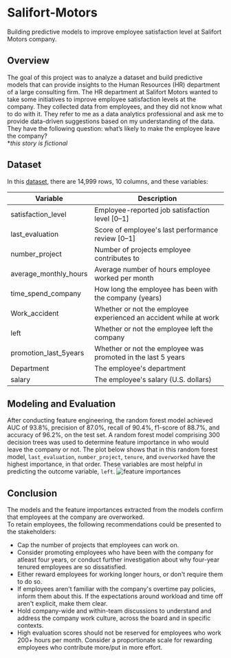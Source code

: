 # Salifort-Motors
Building predictive models to improve employee satisfaction level at Salifort Motors company.

## Overview
The goal of this project was to analyze a dataset and build predictive models that can provide insights to the Human Resources (HR) department of a large consulting firm.
The HR department at Salifort Motors wanted to take some initiatives to improve employee satisfaction levels at the company. They collected data from employees, and they did not know what to do with it. They refer to me as a data analytics professional and ask me to provide data-driven suggestions based on my understanding of the data. They have the following question: what’s likely to make the employee leave the company?
<br>
**this story is fictional*
## Dataset
In this [dataset](https://www.kaggle.com/datasets/mfaisalqureshi/hr-analytics-and-job-prediction?select=HR_comma_sep.csv), there are 14,999 rows, 10 columns, and these variables: 

Variable  |Description |
-----|-----| 
satisfaction_level|Employee-reported job satisfaction level [0&ndash;1]|
last_evaluation|Score of employee's last performance review [0&ndash;1]|
number_project|Number of projects employee contributes to|
average_monthly_hours|Average number of hours employee worked per month|
time_spend_company|How long the employee has been with the company (years)
Work_accident|Whether or not the employee experienced an accident while at work
left|Whether or not the employee left the company
promotion_last_5years|Whether or not the employee was promoted in the last 5 years
Department|The employee's department
salary|The employee's salary (U.S. dollars)

## Modeling and Evaluation
After conducting feature engineering, the random forest model achieved AUC of 93.8%, precision of 87.0%, recall of 90.4%, f1-score of 88.7%, and accuracy of 96.2%, on the test set. 
A random forest model comprising 300 decision trees was used to determine feature importance in who would leave the company or not.
The plot below shows that in this random forest model, `last_evaluation`, `number_project`, `tenure`, and `overworked` have the highest importance, in that order. These variables are most helpful in predicting the outcome variable, `left`.
![feature importances](https://github.com/user-attachments/assets/3e5bdb7e-66ab-4e2d-8849-6a2c73143d7c)

## Conclusion
The models and the feature importances extracted from the models confirm that employees at the company are overworked. 
<br>
To retain employees, the following recommendations could be presented to the stakeholders:
<br>
* Cap the number of projects that employees can work on.
* Consider promoting employees who have been with the company for atleast four years, or conduct further investigation about why four-year tenured employees are so dissatisfied. 
* Either reward employees for working longer hours, or don't require them to do so. 
* If employees aren't familiar with the company's overtime pay policies, inform them about this. If the expectations around workload and time off aren't explicit, make them clear. 
* Hold company-wide and within-team discussions to understand and address the company work culture, across the board and in specific contexts. 
* High evaluation scores should not be reserved for employees who work 200+ hours per month. Consider a proportionate scale for rewarding employees who contribute more/put in more effort. 
